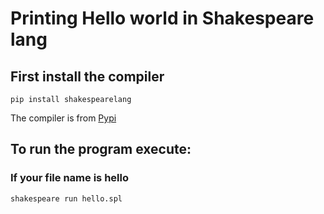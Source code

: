 # Printing Hello world in Shakespeare lang

## First install the compiler

```
pip install shakespearelang
```
The compiler is from [Pypi](https://pypi.org/project/shakespearelang/) 

## To run the program execute:

### If your file name is **hello**

```
shakespeare run hello.spl
```
